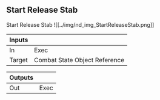 ## Start Release Stab
Start Release Stab
![[../img/nd_img_StartReleaseStab.png]]

|Inputs||
|--|--|
| In | Exec |
| Target | Combat State Object Reference |

|Outputs||
|--|--|
| Out | Exec |
